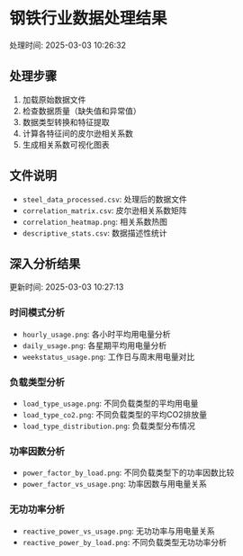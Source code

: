 # 钢铁行业数据处理结果

处理时间: 2025-03-03 10:26:32

## 处理步骤
1. 加载原始数据文件
2. 检查数据质量（缺失值和异常值）
3. 数据类型转换和特征提取
4. 计算各特征间的皮尔逊相关系数
5. 生成相关系数可视化图表

## 文件说明
- `steel_data_processed.csv`: 处理后的数据文件
- `correlation_matrix.csv`: 皮尔逊相关系数矩阵
- `correlation_heatmap.png`: 相关系数热图
- `descriptive_stats.csv`: 数据描述性统计

## 深入分析结果
更新时间: 2025-03-03 10:27:13

### 时间模式分析
- `hourly_usage.png`: 各小时平均用电量分析
- `daily_usage.png`: 各星期平均用电量分析
- `weekstatus_usage.png`: 工作日与周末用电量对比

### 负载类型分析
- `load_type_usage.png`: 不同负载类型的平均用电量
- `load_type_co2.png`: 不同负载类型的平均CO2排放量
- `load_type_distribution.png`: 负载类型分布情况

### 功率因数分析
- `power_factor_by_load.png`: 不同负载类型下的功率因数比较
- `power_factor_vs_usage.png`: 功率因数与用电量关系

### 无功功率分析
- `reactive_power_vs_usage.png`: 无功功率与用电量关系
- `reactive_power_by_load.png`: 不同负载类型无功功率分析
